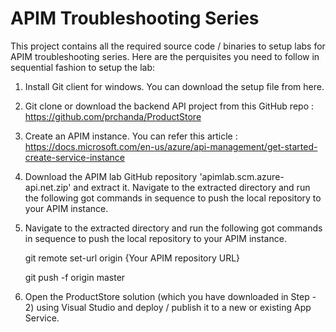 # APIM Troubleshooting Series
This project contains all the required source code / binaries to setup labs for APIM troubleshooting series. Here are the perquisites you need to follow in sequential fashion to setup the lab:

1.	Install Git client for windows. You can download the setup file from here.
2.	Git clone or download the backend API project from this GitHub repo : https://github.com/prchanda/ProductStore
3.  Create an APIM instance. You can refer this article : https://docs.microsoft.com/en-us/azure/api-management/get-started-create-service-instance
4.  Download the APIM lab GitHub repository 'apimlab.scm.azure-api.net.zip' and extract it. Navigate to the extracted directory and run the following got commands in sequence to push the local repository to your APIM instance.
5.	Navigate to the extracted directory and run the following got commands in sequence to push the local repository to your APIM instance.

    
    git remote set-url origin {Your APIM repository URL}
        
    git push -f origin master

6.	Open the ProductStore solution (which you have downloaded in Step - 2) using Visual Studio and deploy / publish it to a new or existing App Service.
